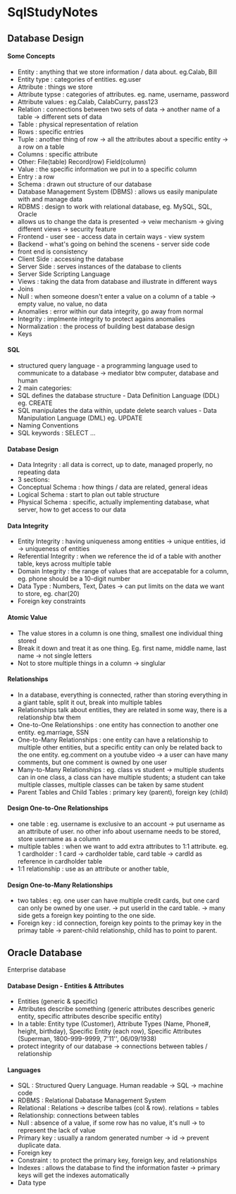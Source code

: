 # SqlStudyNotes

## Database Design
#### Some Concepts
* Entity : anything that we store information / data about. eg.Calab, Bill
* Entity type : categories of entities. eg.user
* Attribute : things we store
* Attribute typse : categories of attributes. eg. name, username, password
* Attribute values : eg.Calab, CalabCurry, pass123
* Relation : connections between two sets of data -> another name of a table -> different sets of data
* Table : physical representation of relation
* Rows : specific entries
* Tuple : another thing of row -> all the attributes about a specific entity -> a row on a table
* Columns : specific attribute
* Other: File(table) Record(row) Field(column) 
* Value : the specific information we put in to a specific column 
* Entry : a row
* Schema : drawn out structure of our database
* Database Management System (DBMS) : allows us easily manipulate with and manage data
* RDBMS : design to work with relational database, eg. MySQL, SQL, Oracle
* allows us to change the data is presented -> veiw mechanism -> giving different views -> security feature
* Frontend - user see - access data in certain ways - view system
* Backend - what's going on behind the scenens - server side code
* front end is consistency
* Client Side : accessing the database
* Server Side : serves instances of the database to clients
* Server Side Scripting Language 
* Views : taking the data from database and illustrate in different ways
* Joins
* Null : when someone doesn't enter a value on a column of a table -> empty value, no value, no data
* Anomalies : error within our data integrity, go away from normal
* Integrity : implmente integrity to protect agains anomalies
* Normalization : the process of building best database design
* Keys
#### SQL
* structured query language - a programming language used to communicate to a database -> mediator btw computer, database and human
* 2 main categories:
* SQL defines the database structure - Data Definition Language (DDL) eg. CREATE
* SQL manipulates the data within, update delete search values - Data Manipulation Language (DML) eg. UPDATE
* Naming Conventions
* SQL keywords : SELECT ...
#### Database Design
* Data Integrity : all data is correct, up to date, managed properly, no repeating data
* 3 sections:
* Conceptual Schema : how things / data are related, general ideas
* Logical Schema : start to plan out table structure
* Physical Schema : specific, actually implementing database, what server, how to get access to our data
#### Data Integrity
* Entity Integrity : having uniqueness among entities -> unique entities, id -> uniqueness of entities
* Referential Integrity : when we reference the id of a table with another table, keys across multiple table
* Domain Integrity : the range of values that are accepatable for a column, eg. phone should be a 10-digit number
* Data Type : Numbers, Text, Dates -> can put limits on the data we want to store, eg. char(20)
* Foreign key constraints
#### Atomic Value
* The value stores in a column is one thing, smallest one individual thing stored
* Break it down and treat it as one thing. Eg. first name, middle name, last name -> not single letters
* Not to store multiple things in a column -> singlular
#### Relationships
* In a database, everything is connected, rather than storing everything in a giant table, split it out, break into multiple tables
* Relationships talk about entities, they are related in some way, there is a relationship btw them
* One-to-One Relationships : one entity has connection to another one entity. eg.marriage, SSN
* One-to-Many Relationships : one entity can have a relationship to multiple other entities, but a specific entity can only be related back to the one entity. eg.comment on a youtube video -> a user can have many comments, but one comment is owned by one user
* Many-to-Many Relationships : eg. class vs student -> multiple students can in one class, a class can have multiple students; a student can take multiple classes, multiple classes can be taken by same student
* Parent Tables and Child Tables : primary key (parent), foreign key (child)
#### Design One-to-One Relationships
* one table : eg. username is exclusive to an account -> put username as an attribute of user. no other info about username needs to be stored, store username as a column
* multiple tables : when we want to add extra attributes to 1:1 attribute. eg. 1 cardholder : 1 card -> cardholder table, card table -> cardId as reference in cardholder table
* 1:1 relationship : use as an attribute or another table,
#### Design One-to-Many Relationships
* two tables : eg. one user can have multiple credit cards, but one card can only be owned by one user. -> put userId in the card table. -> many side gets a foreign key pointing to the one side.
* Foreign key : id connection, foreign key points to the primay key in the primay table -> parent-child relationship, child has to point to parent.

## Oracle Database
Enterprise database
#### Database Design - Entities & Attributes 
* Entities (generic & specific)
* Attributes describe something (generic attributes describes generic entity, specific attributes describe specific entity)
* In a table: Entity type (Customer), Attribute Types (Name, Phone#, height, birthday), Specific Entity (each row), Specific Attributes (Superman, 1800-999-9999, 7'11'', 06/09/1938)
* protect integrity of our database -> connections between tables / relationship

#### Languages
* SQL : Structured Query Language. Human readable -> SQL -> machine code
* RDBMS : Relational Dabatase Management System
* Relational : Relations -> describe talbes (col & row). relations = tables
* Relationship: connections between tables
* Null : absence of a value, if some row has no value, it's null -> to represent the lack of value
* Primary key : usually a random generated number -> id -> prevent duplicate data.
* Foreign key
* Constraint : to protect the primary key, foreign key, and relationships
* Indexes : allows the database to find the information faster -> primary keys will get the indexes automatically
* Data type
